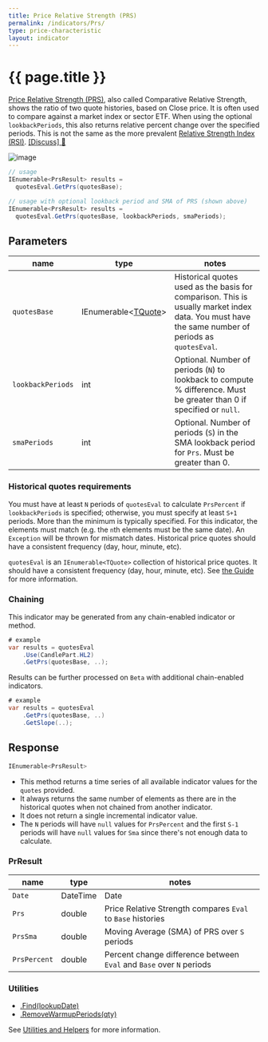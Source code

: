 ```yaml
---
title: Price Relative Strength (PRS)
permalink: /indicators/Prs/
type: price-characteristic
layout: indicator
---
```


# {{ page.title }}

[Price Relative Strength (PRS)](https://en.wikipedia.org/wiki/Relative_strength), also called Comparative Relative Strength, shows the ratio of two quote histories, based on Close price.  It is often used to compare against a market index or sector ETF.  When using the optional `lookbackPeriods`, this also returns relative percent change over the specified periods.  This is not the same as the more prevalent [Relative Strength Index (RSI)](../Rsi#content).
[[Discuss] :speech_balloon:]({{site.github.repository_url}}/discussions/243 "Community discussion about this indicator")

![image]({{site.baseurl}}/assets/charts/Prs.png)

```csharp
// usage
IEnumerable<PrsResult> results =
  quotesEval.GetPrs(quotesBase);

// usage with optional lookback period and SMA of PRS (shown above)
IEnumerable<PrsResult> results =
  quotesEval.GetPrs(quotesBase, lookbackPeriods, smaPeriods);
```

## Parameters

| name | type | notes
| -- |-- |--
| `quotesBase` | IEnumerable\<[TQuote]({{site.baseurl}}/guide/#historical-quotes)\> | Historical quotes used as the basis for comparison.  This is usually market index data.  You must have the same number of periods as `quotesEval`.
| `lookbackPeriods` | int | Optional.  Number of periods (`N`) to lookback to compute % difference.  Must be greater than 0 if specified or `null`.
| `smaPeriods` | int | Optional.  Number of periods (`S`) in the SMA lookback period for `Prs`.  Must be greater than 0.

### Historical quotes requirements

You must have at least `N` periods of `quotesEval` to calculate `PrsPercent` if `lookbackPeriods` is specified; otherwise, you must specify at least `S+1` periods.  More than the minimum is typically specified.  For this indicator, the elements must match (e.g. the `n`th elements must be the same date).  An `Exception` will be thrown for mismatch dates.  Historical price quotes should have a consistent frequency (day, hour, minute, etc).

`quotesEval` is an `IEnumerable<TQuote>` collection of historical price quotes.  It should have a consistent frequency (day, hour, minute, etc).  See [the Guide]({{site.baseurl}}/guide/#historical-quotes) for more information.

### Chaining

This indicator may be generated from any chain-enabled indicator or method.

```csharp
# example
var results = quotesEval
    .Use(CandlePart.HL2)
    .GetPrs(quotesBase, ..);
```

Results can be further processed on `Beta` with additional chain-enabled indicators.

```csharp
# example
var results = quotesEval
    .GetPrs(quotesBase, ..)
    .GetSlope(..);
```

## Response

```csharp
IEnumerable<PrsResult>
```

- This method returns a time series of all available indicator values for the `quotes` provided.
- It always returns the same number of elements as there are in the historical quotes when not chained from another indicator.
- It does not return a single incremental indicator value.
- The `N` periods will have `null` values for `PrsPercent` and the first `S-1` periods will have `null` values for `Sma` since there's not enough data to calculate.

### PrResult

| name | type | notes
| -- |-- |--
| `Date` | DateTime | Date
| `Prs` | double | Price Relative Strength compares `Eval` to `Base` histories
| `PrsSma` | double | Moving Average (SMA) of PRS over `S` periods
| `PrsPercent` | double | Percent change difference between `Eval` and `Base` over `N` periods

### Utilities

- [.Find(lookupDate)]({{site.baseurl}}/utilities#find-indicator-result-by-date)
- [.RemoveWarmupPeriods(qty)]({{site.baseurl}}/utilities#remove-warmup-periods)

See [Utilities and Helpers]({{site.baseurl}}/utilities#utilities-for-indicator-results) for more information.
